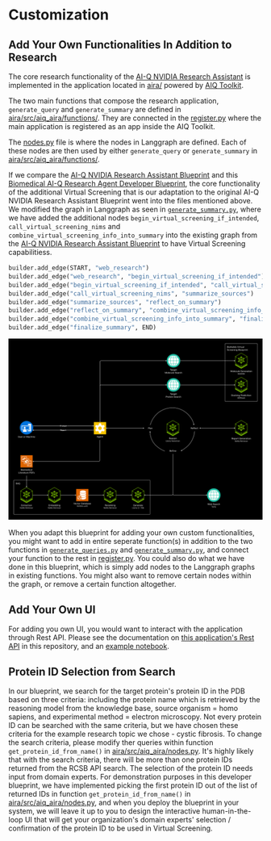 # Customization 

## Add Your Own Functionalities In Addition to Research
The core research functionality of the [AI-Q NVIDIA Research Assistant](https://build.nvidia.com/nvidia/aiq) is implemented in the application located in [aira/](../aira/) powered by [AIQ Toolkit](https://github.com/NVIDIA/AIQToolkit). 

The two main functions that compose the research application, `generate_query` and `generate_summary` are defined in [aira/src/aiq_aira/functions/](../aira/src/aiq_aira/functions/). They are connected in the [register.py](../aira/src/aiq_aira/register.py) where the main application is registered as an app inside the AIQ Toolkit.

The [nodes.py](../aira/src/aiq_aira/nodes.py) file is where the nodes in Langgraph are defined. Each of these nodes are then used by either `generate_query` or `generate_summary` in [aira/src/aiq_aira/functions/](../aira/src/aiq_aira/functions/). 

If we compare the [AI-Q NVIDIA Research Assistant Blueprint](https://build.nvidia.com/nvidia/aiq) and this [Biomedical AI-Q Research Agent Developer Blueprint]( https://build.nvidia.com/nvidia/biomedical-aiq-research-agent), the core functionality of the additional Virtual Screening that is our adaptation to the original AI-Q NVIDIA Research Assistant Blueprint went into the files mentioned above. We modified the graph in Langgraph as seen in [`generate_summary.py`](../aira/src/aiq_aira/functions/generate_summary.py), where we have added the additional nodes `begin_virtual_screening_if_intended`, `call_virtual_screening_nims` and `combine_virtual_screening_info_into_summary` into the existing graph from the [AI-Q NVIDIA Research Assistant Blueprint](https://build.nvidia.com/nvidia/aiq) to have Virtual Screening capabilitiess.

```python
builder.add_edge(START, "web_research")
builder.add_edge("web_research", "begin_virtual_screening_if_intended")
builder.add_edge("begin_virtual_screening_if_intended", "call_virtual_screening_nims")
builder.add_edge("call_virtual_screening_nims", "summarize_sources")
builder.add_edge("summarize_sources", "reflect_on_summary")
builder.add_edge("reflect_on_summary", "combine_virtual_screening_info_into_summary")
builder.add_edge("combine_virtual_screening_info_into_summary", "finalize_summary")
builder.add_edge("finalize_summary", END)
```

![reference architecture for this blueprint](./images/biomedical_aiq_reference_architecture.png)

When you adapt this blueprint for adding your own custom functionalities, you might want to add in entire seperate function(s) in addition to the two functions in [`generate_queries.py`](../aira/src/aiq_aira/functions/generate_queries.py) and [`generate_summary.py`](../aira/src/aiq_aira/functions/generate_summary.py), and connect your function to the rest in [register.py](../aira/src/aiq_aira/register.py). You could also do what we have done in this blueprint, which is simply add nodes to the Langgraph graphs in existing functions. You might also want to remove certain nodes within the graph, or remove a certain function altogether.

## Add Your Own UI

For adding you own UI, you would want to interact with the application through Rest API. Please see the documentation on [this application's Rest API](./rest-api.md) in this repository, and an [example notebook](../notebooks/test_rest_apis.ipynb).

## Protein ID Selection from Search

In our blueprint, we search for the target protein's protein ID in the PDB based on three criteria: including the protein name which is retrieved by the reasoning model from the knowledge base, source organism = homo sapiens, and experimental method = electron microscopy. Not every protein ID can be searched with the same criteria, but we have chosen these criteria for the example research topic we chose - cystic fibrosis. To change the search criteria, please modify ther queries within function `get_protein_id_from_name()` in [aira/src/aiq_aira/nodes.py](../aira/src/aiq_aira/nodes.py). It's highly likely that with the search criteria, there will be more than one protein IDs returned from the RCSB API search. The selection of the protein ID needs input from domain experts. For demonstration purposes in this developer blueprint, we have implemented picking the first protein ID out of the list of returned IDs in function `get_protein_id_from_name()` in [aira/src/aiq_aira/nodes.py](../aira/src/aiq_aira/nodes.py), and when you deploy the blueprint in your system, we will leave it up to you to design the interactive human-in-the-loop UI that will get your organization's domain experts' selection / confirmation of the protein ID to be used in Virtual Screening.
